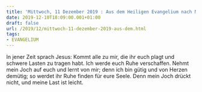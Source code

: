 ```yaml
---
title: 'Mittwoch, 11 Dezember 2019 : Aus dem Heiligen Evangelium nach Matthäus - Mt 11,28-30.'
date: 2019-12-10T18:09:00.001+01:00
draft: false
url: /2019/12/mittwoch-11-dezember-2019-aus-dem.html
tags: 
- EVANGELIUM
---
```


In jener Zeit sprach Jesus: Kommt alle zu mir, die ihr euch plagt und schwere Lasten zu tragen habt. Ich werde euch Ruhe verschaffen. Nehmt mein Joch auf euch und lernt von mir; denn ich bin gütig und von Herzen demütig; so werdet ihr Ruhe finden für eure Seele. Denn mein Joch drückt nicht, und meine Last ist leicht.